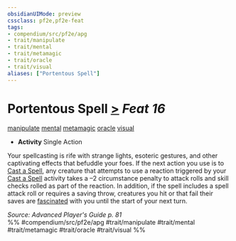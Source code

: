 ```yaml
---
obsidianUIMode: preview
cssclass: pf2e,pf2e-feat
tags:
- compendium/src/pf2e/apg
- trait/manipulate
- trait/mental
- trait/metamagic
- trait/oracle
- trait/visual
aliases: ["Portentous Spell"]
---
```

# Portentous Spell  [>](../../Rules/core-rulebook/chapter-9-playing-the-game.md#Actions "Single Action") *Feat 16*  
[manipulate](../../Rules/traits/manipulate.md)  [mental](../../Rules/traits/mental.md)  [metamagic](../../Rules/traits/metamagic.md)  [oracle](../../Rules/traits/oracle-apg.md)  [visual](../../Rules/traits/visual.md)  

- **Activity** Single Action

Your spellcasting is rife with strange lights, esoteric gestures, and other captivating effects that befuddle your foes. If the next action you use is to [Cast a Spell](../../Rules/actions/cast-a-spell.md), any creature that attempts to use a reaction triggered by your [Cast a Spell](../../Rules/actions/cast-a-spell.md) activity takes a –2 circumstance penalty to attack rolls and skill checks rolled as part of the reaction. In addition, if the spell includes a spell attack roll or requires a saving throw, creatures you hit or that fail their saves are [fascinated](../../Rules/conditions.md#Fascinated) with you until the start of your next turn.

*Source: Advanced Player's Guide p. 81*  
%% #compendium/src/pf2e/apg #trait/manipulate #trait/mental #trait/metamagic #trait/oracle #trait/visual %%